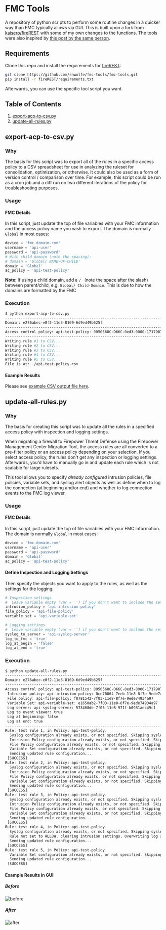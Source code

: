 # FMC Tools
A repository of python scripts to perform some routine changes in a quicker way than FMC typically allows via GUI. This is built upon a fork from [kaisero/fireREST](https://github.com/kaisero/fireREST) with some of my own changes to the functions. The tools were also inspired by [this post by the same person](http://dependencyhell.net/2017/08/27/Automating-ACP-Bulk-Changes/).

## Requirements
Clone this repo and install the requirements for [fireREST](https://github.com/kaisero/fireREST):
``` bash
git clone https://github.com/rnwolfe/fmc-tools/fmc-tools.git
pip install -r fireREST/requirements.txt
```
Afterwards, you can use the specific tool script you want.

## Table of Contents
1. [export-acp-to-csv.py](#export-acp-to-csvpy)
2. [update-all-rules.py](#update-all-rulespy)
## export-acp-to-csv.py
### Why
The basis for this script was to export all of the rules in a specific access policy to a CSV spreadsheet for use in analyzing the ruleset for consolidation, optimization, or otherwise. It could also be used as a form of version control / comparison over time. For example, this script could be run as a cron job and a diff run on two different iterations of the policy for troubleshooting purposes.
### Usage
#### FMC Details
In this script, just update the top of file variables with your FMC information and the access policy name you wish to export. The domain is normally `Global` in most cases:
```python
device = 'fmc.domain.com'
username = 'api-user'
password = 'api-password'
# With child domain (note the spacing):
# domain = 'Global/ NAME-OF-CHILD'
domain = 'Global'
ac_policy = 'api-test-policy'
```

**Note**: If using a child domain, add a `/ ` (note the space after the slash) between parent/child, e.g. `Global/ Child-Domain`. This is due to how the domains are formatted by the FMC

### Execution
```bash
$ python export-acp-to-csv.py
-------------------------------------------------------------------------------------
Domain: e276abec-e0f2-11e3-8169-6d9ed49b625f
-------------------------------------------------------------------------------------
Access control policy: api-test-policy: 0050568C-D66C-0ed3-0000-171798708124
-------------------------------------------------------------------------------------
Writing rule #1 to CSV...
Writing rule #2 to CSV...
Writing rule #3 to CSV...
Writing rule #4 to CSV...
Writing rule #5 to CSV...
File is at: ./api-test-policy.csv
```

#### Example Results
Please see [example CSV output file here](https://github.com/rnwolfe/fmc-tools/blob/master/api-test-policy.csv).
## update-all-rules.py
### Why
The basis for creating this script was to update all the rules in a specified access policy with inspection and logging settings.

When migrating a firewall to Firepower Threat Defense using the Firepower Management Center Migration Tool, the access rules are all converted to a pre-filter policy or an access policy depending on your selection. If you select access policy, the rules don't get any inspection or logging settings. Afterwards, you'd have to manually go in and update each rule which is not scalable for large rulesets.

This tool allows you to specify *already configured* intrusion policies, file policies, variable sets, and syslog alert objects as well as define when to log the connection (at beginning and/or end) and whether to log connection events to the FMC log viewer.
### Usage
#### FMC Details
In this script, just update the top of file variables with your FMC information. The domain is normally `Global` in most cases:
```python
device = 'fmc.domain.com'
username = 'api-user'
password = 'api-password'
domain = 'Global'
ac_policy = 'api-test-policy'
```
#### Define Inspection and Logging Settings
Then specify the objects you want to apply to the rules, as well as the settings for the logging.
```python
# Inspection settings
#  Leave variable empty (var = '') if you don't want to include the setting
intrusion_policy = 'api-intrusion-policy'
file_policy = 'api-file-policy'
variable_set = 'api-variable-set'

# Logging settings
#  Leave variable empty (var = '') if you don't want to include the setting
syslog_to_server = 'api-syslog-server'
log_to_fmc = 'true'
log_at_begin = 'false'
log_at_end = 'true'
```

### Execution
```bash
$ python update-all-rules.py
-------------------------------------------------------------------------------------
Domain: e276abec-e0f2-11e3-8169-6d9ed49b625f
-------------------------------------------------------------------------------------
Access control policy: api-test-policy: 0050568C-D66C-0ed3-0000-171798708124
 Intrusion policy: api-intrusion-policy: 0ce70864-7eeb-11e8-8f7e-9ede74934a97
 File policy: api-file-policy: f0781542-7f03-11e8-8f7e-9ede74934a97
 Variable Set: api-variable-set: e1658ab2-7f03-11e8-8f7e-9ede74934a97
 Log server: api-syslog-server: 573468de-7f05-11e8-971f-b0981aec49c1
 Log to event viewer: true
 Log at beginning: false
 Log at end: true
-------------------------------------------------------------------------------------
Rule: test rule 1, in Policy: api-test-policy.
  Syslog configuration already exists, or not specified. Skipping syslog config.
  Intrusion Policy configuration already exists, or not specified. Skipping intrusion policy.
  File Policy configuration already exists, or not specified. Skipping file policy configuration.
  Variable Set configuration already exists, or not specified. Skipping variable set.
  Sending updated rule configuration...
 [SUCCESS]
Rule: test rule 2, in Policy: api-test-policy.
  Syslog configuration already exists, or not specified. Skipping syslog config.
  Intrusion Policy configuration already exists, or not specified. Skipping intrusion policy.
  File Policy configuration already exists, or not specified. Skipping file policy configuration.
  Variable Set configuration already exists, or not specified. Skipping variable set.
  Sending updated rule configuration...
 [SUCCESS]
Rule: test rule 3, in Policy: api-test-policy.
  Syslog configuration already exists, or not specified. Skipping syslog config.
  Intrusion Policy configuration already exists, or not specified. Skipping intrusion policy.
  File Policy configuration already exists, or not specified. Skipping file policy configuration.
  Variable Set configuration already exists, or not specified. Skipping variable set.
  Sending updated rule configuration...
 [SUCCESS]
Rule: test rule 4, in Policy: api-test-policy.
  Syslog configuration already exists, or not specified. Skipping syslog config.
  Rule not set to ALLOW, clearing intrusion settings. Overwriting log settings with log at beginning and send to event viewer.
  Sending updated rule configuration...
 [SUCCESS]
Rule: test rule 5, in Policy: api-test-policy.
  Variable Set configuration already exists, or not specified. Skipping variable set.
  Sending updated rule configuration...
 [SUCCESS]
```

#### Example Results in GUI
##### Before
![before](https://imgur.com/ELof6xB.png)

##### After
![after](https://imgur.com/Hk9Vzof.png)
